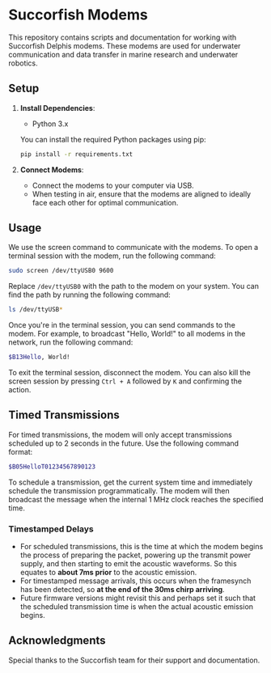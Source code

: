 # Succorfish Modems

This repository contains scripts and documentation for working with Succorfish Delphis modems. These modems are used for underwater communication and data transfer in marine research and underwater robotics.

## Setup

1. **Install Dependencies**:
   - Python 3.x

   You can install the required Python packages using pip:
   ```sh
   pip install -r requirements.txt
   ```

2. **Connect Modems**:
   - Connect the modems to your computer via USB.
   - When testing in air, ensure that the modems are aligned to ideally face each other for optimal communication.

## Usage
We use the screen command to communicate with the modems. To open a terminal session with the modem, run the following command:
```sh
sudo screen /dev/ttyUSB0 9600
```
Replace `/dev/ttyUSB0` with the path to the modem on your system. You can find the path by running the following command:
```sh
ls /dev/ttyUSB*
```
Once you're in the terminal session, you can send commands to the modem. For example, to broadcast "Hello, World!" to all modems in the network, run the following command:
```sh
$B13Hello, World!
```
To exit the terminal session, disconnect the modem. You can also kill the screen session by pressing `Ctrl + A` followed by `K` and confirming the action.

## Timed Transmissions
For timed transmissions, the modem will only accept transmissions scheduled up to 2 seconds in the future. Use the following command format:
```sh
$B05HelloT01234567890123
```
To schedule a transmission, get the current system time and immediately schedule the transmission programmatically. The modem will then broadcast the message when the internal 1 MHz clock reaches the specified time.

### Timestamped Delays
- For scheduled transmissions, this is the time at which the modem begins the process of preparing the packet, powering up the transmit power supply, and then starting to emit the acoustic waveforms. So this equates to **about 7ms prior** to the acoustic emission. 
- For timestamped message arrivals, this occurs when the framesynch has been detected, so **at the end of the 30ms chirp arriving**.
- Future firmware versions might revisit this and perhaps set it such  that the scheduled transmission time is when the actual acoustic emission begins.

## Acknowledgments
Special thanks to the Succorfish team for their support and documentation.